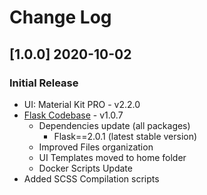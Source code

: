 # Change Log

## [1.0.0] 2020-10-02
### Initial Release

- UI: Material Kit PRO - v2.2.0
- [Flask Codebase](https://github.com/app-generator/boilerplate-code-flask/releases) - v1.0.7
  - Dependencies update (all packages)
    - Flask==2.0.1 (latest stable version)
  - Improved Files organization
  - UI Templates moved to home folder
  - Docker Scripts Update
- Added SCSS Compilation scripts  